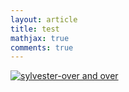 ```yaml
---
layout: article
title: test
mathjax: true
comments: true
---
```



[![sylvester-over and over](http://img.youtube.com/vi/nv0peny62q4/0.jpg)](http://www.youtube.com/watch?v=nv0peny62q4)

